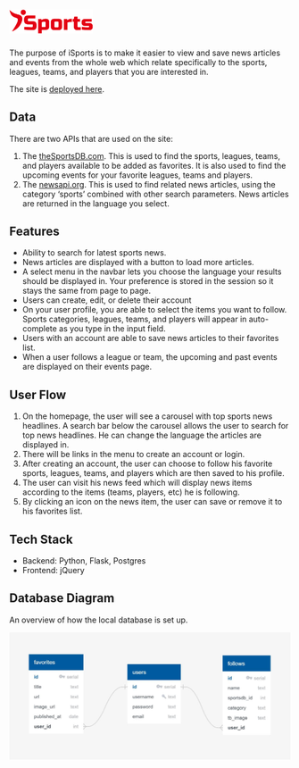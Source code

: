 # <img src="https://raw.githubusercontent.com/jasparvb/isports-capstone/master/static/img/isports-logo.png" alt="alt text" width="150px" height="auto">  
The purpose of iSports is to make it easier to view and save news articles and events from the whole web which relate specifically to the sports, leagues, teams, and players that you are interested in.

The site is [deployed here](https://isports-news.herokuapp.com/).

## Data
There are two APIs that are used on the site:


1. The [theSportsDB.com](https://www.thesportsdb.com/api.php). This is used to find the sports, leagues, teams, and players available to be added as favorites. It is also used to find the upcoming events for your favorite leagues, teams and players.
2. The [newsapi.org](https://newsapi.org/). This is used to find related news articles, using the category ‘sports’ combined with other search parameters. News articles are returned in the language you select.

## Features
- Ability to search for latest sports news.
- News articles are displayed with a button to load more articles.
- A select menu in the navbar lets you choose the language your results should be displayed in. Your preference is stored in the session so it stays the same from page to page.
- Users can create, edit, or delete their account
- On your user profile, you are able to select the items you want to follow. Sports categories, leagues, teams, and players will appear in auto-complete as you type in the input field.
- Users with an account are able to save news articles to their favorites list.
- When a user follows a league or team, the upcoming and past events are displayed on their events page.

## User Flow
1. On the homepage, the user will see a carousel with top sports news headlines. A search bar below the carousel allows the user to search for top news headlines. He can change the language the articles are displayed in.
2. There will be links in the menu to create an account or login.
3. After creating an account, the user can choose to follow his favorite sports, leagues, teams, and players which are then saved to his profile.
4. The user can visit his news feed which will display news items according to the items (teams, players, etc) he is following.
5. By clicking an icon on the news item, the user can save or remove it to his favorites list.

## Tech Stack
- Backend: Python, Flask, Postgres
- Frontend: jQuery

## Database Diagram
An overview of how the local database is set up.

![](https://raw.githubusercontent.com/jasparvb/isports-capstone/master/static/img/tables-diagram.JPG)